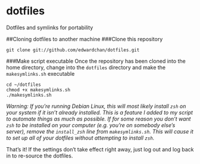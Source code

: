 # dotfiles
Dotfiles and symlinks for portability

##Cloning dotfiles to another machine
###Clone this repository
```
git clone git://github.com/edwardchan/dotfiles.git
```
###Make script executable
Once the repository has been cloned into the home directory, change into the `dotfiles` directory and make the `makesymlinks.sh` executable
```
cd ~/dotfiles
chmod +x makesymlinks.sh
./makesymlinks.sh
```
*Warning: If you’re running Debian Linux, this will most likely install `zsh` on your system if it isn’t already installed. This is a feature I added to my script to automate things as much as possible. If for some reason you don’t want `zsh` to be installed on your computer (e.g. you’re on somebody else’s server), remove the `install_zsh` line from `makesymlinks.sh`. This will cause it to set up all of your dotfiles without attempting to install `zsh`.*

That’s it! If the settings don’t take effect right away, just log out and log back in to re-source the dotfiles.

